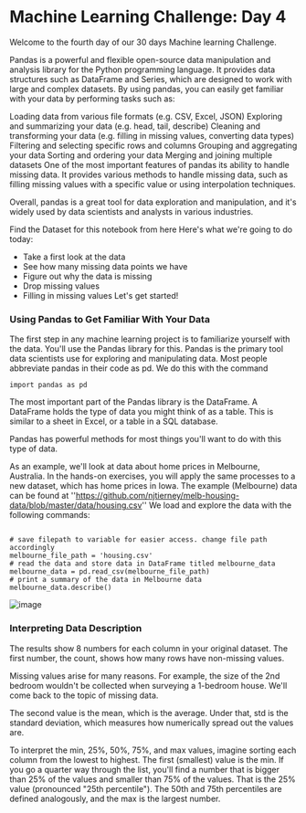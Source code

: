 # Machine Learning Challenge: Day 4
Welcome to the fourth day of our 30 days Machine learning Challenge.



Pandas is a powerful and flexible open-source data manipulation and analysis library for the Python programming language. It provides data structures such as DataFrame and Series, which are designed to work with large and complex datasets. By using pandas, you can easily get familiar with your data by performing tasks such as:

Loading data from various file formats (e.g. CSV, Excel, JSON)
Exploring and summarizing your data (e.g. head, tail, describe)
Cleaning and transforming your data (e.g. filling in missing values, converting data types)
Filtering and selecting specific rows and columns
Grouping and aggregating your data
Sorting and ordering your data
Merging and joining multiple datasets
One of the most important features of pandas its ability to handle missing data. It provides various methods to handle missing data, such as filling missing values with a specific value or using interpolation techniques.

Overall, pandas is a great tool for data exploration and manipulation, and it's widely used by data scientists and analysts in various industries.

Find the Dataset for this notebook from here
Here's what we're going to do today:

- Take a first look at the data
- See how many missing data points we have
- Figure out why the data is missing
- Drop missing values
- Filling in missing values
Let's get started!


### Using Pandas to Get Familiar With Your Data

The first step in any machine learning project is to familiarize yourself with the data. You'll use the Pandas library for this. Pandas is the primary tool data scientists use for exploring and manipulating data. Most people abbreviate pandas in their code as pd. We do this with the command

```
import pandas as pd
```

The most important part of the Pandas library is the DataFrame. A DataFrame holds the type of data you might think of as a table. This is similar to a sheet in Excel, or a table in a SQL database.


Pandas has powerful methods for most things you'll want to do with this type of data.


As an example, we'll look at data about home prices in Melbourne, Australia. In the hands-on exercises, you will apply the same processes to a new dataset, which has home prices in Iowa.
The example (Melbourne) data can be found at ''https://github.com/njtierney/melb-housing-data/blob/master/data/housing.csv''
We load and explore the data with the following commands:

```

# save filepath to variable for easier access. change file path accordingly
melbourne_file_path = 'housing.csv'
# read the data and store data in DataFrame titled melbourne_data
melbourne_data = pd.read_csv(melbourne_file_path)
# print a summary of the data in Melbourne data
melbourne_data.describe()

```


![image](https://user-images.githubusercontent.com/93423367/212376570-609d488a-60d7-453d-925a-1c837cddc4d7.png)

### Interpreting Data Description

The results show 8 numbers for each column in your original dataset. The first number, the count, shows how many rows have non-missing values.


Missing values arise for many reasons. For example, the size of the 2nd bedroom wouldn't be collected when surveying a 1-bedroom house. We'll come back to the topic of missing data.


The second value is the mean, which is the average. Under that, std is the standard deviation, which measures how numerically spread out the values are.


To interpret the min, 25%, 50%, 75%, and max values, imagine sorting each column from the lowest to highest. The first (smallest) value is the min. If you go a quarter way through the list, you'll find a number that is bigger than 25% of the values and smaller than 75% of the values. That is the 25% value (pronounced "25th percentile"). The 50th and 75th percentiles are defined analogously, and the max is the largest number.



